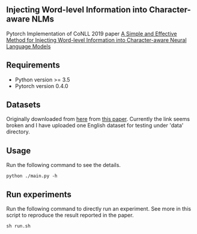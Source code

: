 ## Injecting Word-level Information into Character-aware NLMs
Pytorch Implementation of CoNLL 2019 paper [A Simple and Effective Method for Injecting Word-level Information into Character-aware Neural Language Models](https://www.aclweb.org/anthology/K19-1086.pdf)
 
## Requirements
- Python version >= 3.5
- Pytorch version 0.4.0

## Datasets
Originally downloaded from [here](http://people.ds.cam.ac.uk/dsg40/lmmrl.html) from [this
paper](https://www.aclweb.org/anthology/Q18-1032.pdf). Currently the link seems broken and I have
uploaded one English dataset for testing under 'data' directory. 

## Usage
Run the following command to see the details.
```
python ./main.py -h
```

## Run experiments
Run the following command to directly run an experiment. See more in this script to reproduce the
result reported in the paper.
```
sh run.sh
```

